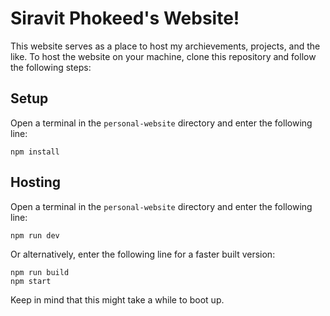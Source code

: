 # Siravit Phokeed's Website!
This website serves as a place to host my archievements, projects, and the like. To host the website on your machine, clone this repository and follow the following steps:

## Setup
Open a terminal in the `personal-website` directory and enter the following line:
```
npm install
```

## Hosting
Open a terminal in the `personal-website` directory and enter the following line:
```
npm run dev
```

Or alternatively, enter the following line for a faster built version:
```
npm run build
npm start
```
Keep in mind that this might take a while to boot up.